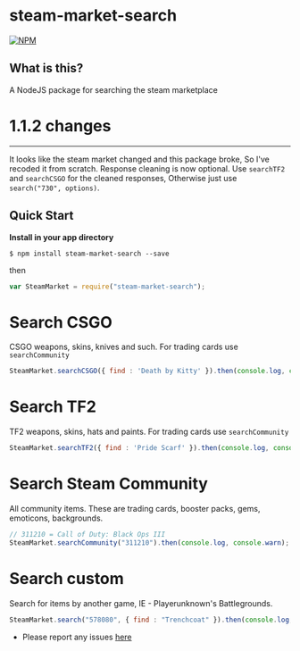 steam-market-search
============

[![NPM](https://nodei.co/npm/steam-market-search.png?downloads=true)](https://nodei.co/npm/steam-market-search/)

**What is this?**  
------------
A NodeJS package for searching the steam marketplace

# 1.1.2 changes
------------
It looks like the steam market changed and this package broke, So I've recoded it from scratch. Response cleaning is now optional. Use `searchTF2` and `searchCSGO` for the cleaned responses, Otherwise just use `search("730", options)`.

Quick Start
--------------

**Install in your app directory**

```shell
$ npm install steam-market-search --save
```
then
```javascript
var SteamMarket = require("steam-market-search");
```

# Search CSGO
CSGO weapons, skins, knives and such. For trading cards use `searchCommunity`
```javascript
SteamMarket.searchCSGO({ find : 'Death by Kitty' }).then(console.log, console.warn);
```

# Search TF2
TF2 weapons, skins, hats and paints. For trading cards use `searchCommunity`
```javascript
SteamMarket.searchTF2({ find : 'Pride Scarf' }).then(console.log, console.warn);
```

# Search Steam Community
All community items. These are trading cards, booster packs, gems, emoticons, backgrounds.
```javascript
// 311210 = Call of Duty: Black Ops III
SteamMarket.searchCommunity("311210").then(console.log, console.warn);
```

# Search custom
Search for items by another game, IE - Playerunknown's Battlegrounds.
```javascript
SteamMarket.search("578080", { find : "Trenchcoat" }).then(console.log, console.warn);
```


- Please report any issues [here](https://github.com/DrKain/steam-market-search/issues)
